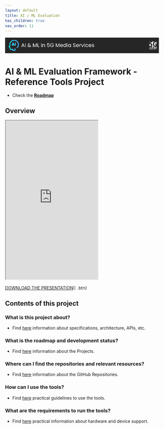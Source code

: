 ```yaml
---
layout: default
title: AI / ML Evaluation
has_children: true
nav_order: 11
---
```


<img src="../../assets/images/Banner_AIML.png" /> 

# AI & ML Evaluation Framework - Reference Tools Project

* Check the [**Roadmap**](https://github.com/orgs/5G-MAG/projects/48/views/9)

## Overview
<iframe width="60%" height="520" src="https://drive.google.com/file/d/1F8H3yCYRcFt27Bxn2g7FH6tvqIe259R1/preview"></iframe>

[DOWNLOAD THE PRESENTATION](https://drive.google.com/file/d/1F8H3yCYRcFt27Bxn2g7FH6tvqIe259R1/preview){: .btn} 

## Contents of this project

### What is this project about?
* Find [here](./under-development.html) information about specifications, architecture, APIs, etc.

### What is the roadmap and development status?
* Find [here](./projects.html) information about the Projects.
 
### Where can I find the repositories and relevant resources?
* Find [here](./repositories.html) information about the GitHub Repositories.

### How can I use the tools?
* Find [here](./tutorials.html) practical guidelines to use the tools.

### What are the requirements to run the tools?
* Find [here](./requirements.html) practical information about hardware and device support. 
